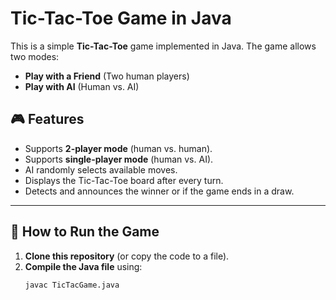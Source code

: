 # Tic-Tac-Toe Game in Java

This is a simple **Tic-Tac-Toe** game implemented in Java. The game allows two modes:
- **Play with a Friend** (Two human players)
- **Play with AI** (Human vs. AI)

## 🎮 Features
- Supports **2-player mode** (human vs. human).
- Supports **single-player mode** (human vs. AI).
- AI randomly selects available moves.
- Displays the Tic-Tac-Toe board after every turn.
- Detects and announces the winner or if the game ends in a draw.

---

## 🚀 How to Run the Game
1. **Clone this repository** (or copy the code to a file).
2. **Compile the Java file** using:
   ```sh
   javac TicTacGame.java
